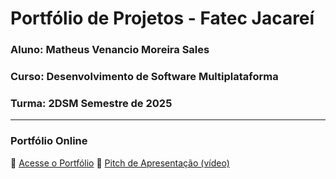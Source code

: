 # Portfólio de Projetos - Fatec Jacareí
### Aluno: Matheus Venancio Moreira Sales
### Curso: Desenvolvimento de Software Multiplataforma
### Turma: 2DSM Semestre de 2025
 
---

### Portfólio Online  
🔗 [Acesse o Portfólio](https://matheussales95.github.io/Portifolho-FATEC/)
🎤 [Pitch de Apresentação (vídeo)](LINK_PARA_VIDEO_NO_TEAMS)
